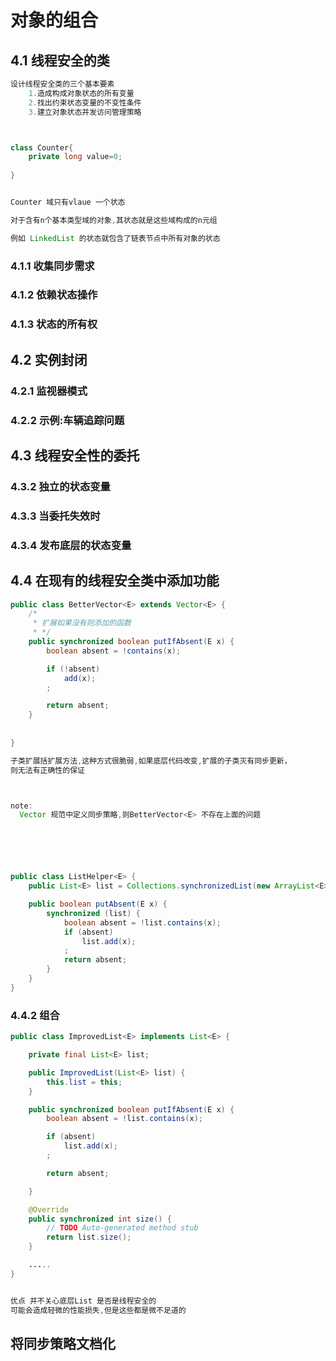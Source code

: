 # 对象的组合
## 4.1 线程安全的类
```java
设计线程安全类的三个基本要素
    1.造成构成对象状态的所有变量
    2.找出约束状态变量的不变性条件
    3.建立对象状态并发访问管理策略



class Counter{
	private long value=0;
	
}


Counter 域只有vlaue 一个状态

对于含有n个基本类型域的对象,其状态就是这些域构成的n元组

例如 LinkedList 的状态就包含了链表节点中所有对象的状态


```
### 4.1.1 收集同步需求
### 4.1.2 依赖状态操作
### 4.1.3 状态的所有权
## 4.2 实例封闭
### 4.2.1 监视器模式
### 4.2.2 示例:车辆追踪问题
## 4.3 线程安全性的委托
### 4.3.2 独立的状态变量
### 4.3.3 当委托失效时
### 4.3.4 发布底层的状态变量
## 4.4 在现有的线程安全类中添加功能
```java
public class BetterVector<E> extends Vector<E> {
	/*
	 * 扩展如果没有则添加的函数
	 * */
	public synchronized boolean putIfAbsent(E x) {
		boolean absent = !contains(x);

		if (!absent)
			add(x);
		;

		return absent;
	}
	
	
}

子类扩展括扩展方法,这种方式很脆弱,如果底层代码改变,扩展的子类灭有同步更新，
则无法有正确性的保证



note:
  Vector 规范中定义同步策略,则BetterVector<E> 不存在上面的问题






public class ListHelper<E> {
	public List<E> list = Collections.synchronizedList(new ArrayList<E>());

	public boolean putAbsent(E x) {
		synchronized (list) {
			boolean absent = !list.contains(x);
			if (absent)
				list.add(x);
			;
			return absent;
		}
	}
}

```
### 4.4.2 组合
```java
public class ImprovedList<E> implements List<E> {

	private final List<E> list;

	public ImprovedList(List<E> list) {
		this.list = this;
	}

	public synchronized boolean putIfAbsent(E x) {
		boolean absent = !list.contains(x);

		if (absent)
			list.add(x);
		;

		return absent;

	}

	@Override
	public synchronized int size() {
		// TODO Auto-generated method stub
		return list.size();
	}

    .....
}


优点 并不关心底层List 是否是线程安全的
可能会造成轻微的性能损失,但是这些都是微不足道的
```
## 将同步策略文档化
```

```